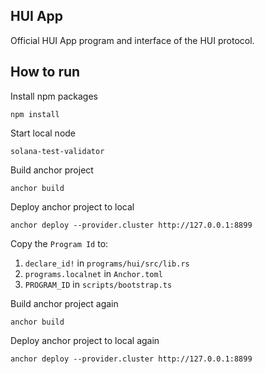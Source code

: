## HUI App

Official HUI App program and interface of the HUI protocol.

## How to run

Install npm packages

```shell
npm install
```

Start local node

```shell
solana-test-validator
```

Build anchor project

```shell
anchor build
```

Deploy anchor project to local

```shell
anchor deploy --provider.cluster http://127.0.0.1:8899
```

Copy the `Program Id` to:

1. `declare_id!` in `programs/hui/src/lib.rs`
2. `programs.localnet` in `Anchor.toml`
3. `PROGRAM_ID` in `scripts/bootstrap.ts`

Build anchor project again

```shell
anchor build
```

Deploy anchor project to local again

```shell
anchor deploy --provider.cluster http://127.0.0.1:8899
```
